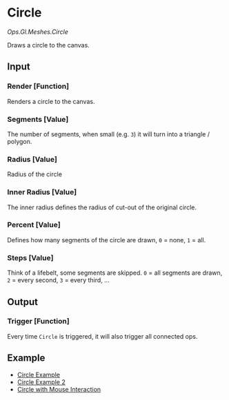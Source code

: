 # Circle

*Ops.Gl.Meshes.Circle*  

Draws a circle to the canvas.

## Input

### Render [Function]

Renders a circle to the canvas.

### Segments [Value]

The number of segments, when small (e.g. `3`) it will turn into a triangle / polygon.

### Radius [Value]

Radius of the circle

### Inner Radius [Value]

The inner radius defines the radius of cut-out of the original circle.

### Percent [Value]

Defines how many segments of the circle are drawn, `0` = none, `1` = all.

### Steps [Value]

Think of a lifebelt, some segments are skipped. `0` = all segments are drawn, `2` = every second, `3` = every third, …

## Output

### Trigger [Function]

Every time `Circle` is triggered, it will also trigger all connected ops.

## Example

- [Circle Example](https://cables.gl/ui/#/project/570287b85cac100233a4f85f)
- [Circle Example 2](https://cables.gl/ui/#/project/56f2ae421c53758d5cf03cf7)
- [Circle with Mouse Interaction](https://cables.gl/ui/#/project/57038bd4caa091505d4d6d8f)
